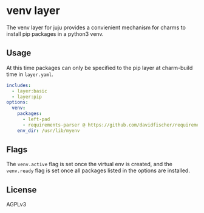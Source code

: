 # venv layer

The venv layer for juju provides a convienient mechanism for
charms to install pip packages in a python3 venv.

## Usage

At this time packages can only be specified to the pip layer
at charm-build time in `layer.yaml`.

```yaml
includes:
  - layer:basic
  - layer:pip
options:
  venv:
    packages:
      - left-pad
      - requirements-parser @ https://github.com/davidfischer/requirements-parser.git
    env_dir: /usr/lib/myenv
```

## Flags

The `venv.active` flag is set once the virtual env is created, and
the `venv.ready` flag is set once all packages listed in the options
are installed.

## License

AGPLv3
